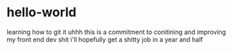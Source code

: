 # hello-world
learning how to git it
uhhh this is a commitment to conitining and improving my front end dev shit i'll hopefully get a shitty job in a year and half
